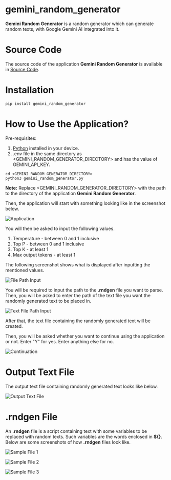# gemini_random_generator

**Gemini Random Generator** is a random generator which can generate random texts, with Google Gemini AI integrated
into it.

# Source Code

The source code of the application **Gemini Random Generator** is available in 
[Source Code](https://github.com/SoftwareApkDev/gemini_random_generator/blob/master/gemini_random_generator/gemini_random_generator.py).

# Installation

```
pip install gemini_random_generator
```

# How to Use the Application?

Pre-requisites:

1. [Python](https://www.python.org/downloads/) installed in your device.
2. .env file in the same directory as <GEMINI_RANDOM_GENERATOR_DIRECTORY> and has the value of GEMINI_API_KEY.

```
cd <GEMINI_RANDOM_GENERATOR_DIRECTORY>
python3 gemini_random_generator.py
```

**Note:** Replace <GEMINI_RANDOM_GENERATOR_DIRECTORY> with the path to the directory of 
the application **Gemini Random Generator**.

Then, the application will start with something looking like in the screenshot below.

![Application](images/Application.png)

You will then be asked to input the following values.

1. Temperature - between 0 and 1 inclusive
2. Top P - between 0 and 1 inclusive
3. Top K - at least 1
4. Max output tokens - at least 1

The following screenshot shows what is displayed after inputting the mentioned values.

![File Path Input](images/File%20Path%20Input.png)

You will be required to input the path to the **.rndgen** file you want to parse. Then, you will be asked to enter
the path of the text file you want the randomly generated text to be placed in.

![Text File Path Input](images/Text%20File%20Path%20Input.png)

After that, the text file containing the randomly generated text will be created.

Then, you will be asked whether you want to continue using the application or not. 
Enter "Y" for yes. Enter anything else for no.

![Continuation](images/Continuation.png)

# Output Text File

The output text file containing randomly generated text looks like below.

![Output Text File](images/Output%20Text%20File.png)

# .rndgen File

An **.rndgen** file is a script containing text with some variables to be replaced with random texts. Such variables
are the words enclosed in **${}**. Below are some screenshots of how **.rndgen** files look like.

![Sample File 1](images/Sample%20File%201.png)

![Sample File 2](images/Sample%20File%202.png)

![Sample File 3](images/Sample%20File%203.png)
